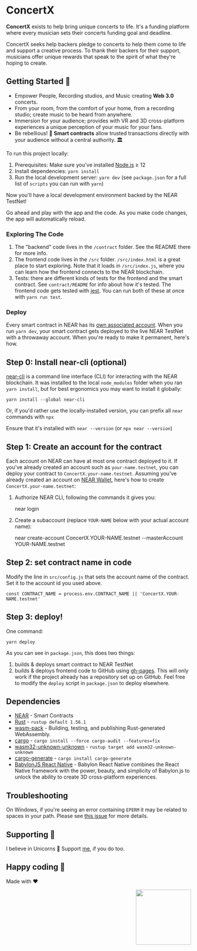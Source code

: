 # ConcertX

**ConcertX** exists to help bring unique concerts to life. It's a funding platform where every musician sets their concerts funding goal and deadline.

ConcertX seeks help backers pledge to concerts to help them come to life and support a creative process. To thank their backers for their support, musicians offer unique rewards that speak to the spirit of what they're hoping to create.


## Getting Started 🚀

- Empower People, Recording studios, and Music creating **Web 3.0** concerts.
- From your room, from the comfort of your home, from a recording studio; create music to be heard from anywhere.
- Immersion for your audience; provides with VR and 3D cross-platform experiences a unique perception of your music for your fans.
- Be rebellious! 🤘 **Smart contracts** allow trusted transactions directly with your audience without a central authority. 🏛️


To run this project locally:

1. Prerequisites: Make sure you've installed [Node.js] ≥ 12
2. Install dependencies: `yarn install`
3. Run the local development server: `yarn dev` (see `package.json` for a
   full list of `scripts` you can run with `yarn`)

Now you'll have a local development environment backed by the NEAR TestNet!

Go ahead and play with the app and the code. As you make code changes, the app will automatically reload.

### Exploring The Code

1. The "backend" code lives in the `/contract` folder. See the README there for
   more info.
2. The frontend code lives in the `/src` folder. `/src/index.html` is a great
   place to start exploring. Note that it loads in `/src/index.js`, where you
   can learn how the frontend connects to the NEAR blockchain.
3. Tests: there are different kinds of tests for the frontend and the smart
   contract. See `contract/README` for info about how it's tested. The frontend
   code gets tested with [jest]. You can run both of these at once with `yarn
   run test`.

### Deploy

Every smart contract in NEAR has its [own associated account][NEAR accounts]. When you run `yarn dev`, your smart contract gets deployed to the live NEAR TestNet with a throwaway account. When you're ready to make it permanent, here's how.


Step 0: Install near-cli (optional)
-------------------------------------

[near-cli] is a command line interface (CLI) for interacting with the NEAR blockchain. It was installed to the local `node_modules` folder when you ran `yarn install`, but for best ergonomics you may want to install it globally:

    yarn install --global near-cli

Or, if you'd rather use the locally-installed version, you can prefix all `near` commands with `npx`

Ensure that it's installed with `near --version` (or `npx near --version`)


Step 1: Create an account for the contract
------------------------------------------

Each account on NEAR can have at most one contract deployed to it. If you've already created an account such as `your-name.testnet`, you can deploy your contract to `ConcertX.your-name.testnet`. Assuming you've already created an account on [NEAR Wallet], here's how to create `ConcertX.your-name.testnet`:

1. Authorize NEAR CLI, following the commands it gives you:

      near login

2. Create a subaccount (replace `YOUR-NAME` below with your actual account name):

      near create-account ConcertX.YOUR-NAME.testnet --masterAccount YOUR-NAME.testnet


Step 2: set contract name in code
---------------------------------

Modify the line in `src/config.js` that sets the account name of the contract. Set it to the account id you used above.

    const CONTRACT_NAME = process.env.CONTRACT_NAME || 'ConcertX.YOUR-NAME.testnet'


Step 3: deploy!
---------------

One command:

    yarn deploy

As you can see in `package.json`, this does two things:

1. builds & deploys smart contract to NEAR TestNet
2. builds & deploys frontend code to GitHub using [gh-pages]. This will only work if the project already has a repository set up on GitHub. Feel free to modify the `deploy` script in `package.json` to deploy elsewhere.

## Dependencies

- [NEAR](https://docs.near.org/docs/develop/basics/getting-started) - Smart Contracts
- [Rust](https://docs.near.org/docs/develop/contracts/rust/intro#installing-the-rust-toolchain) - `rustup default 1.56.1`
- [wasm-pack](https://rustwasm.github.io/docs/wasm-pack/) - Building, testing, and publishing Rust-generated WebAssembly.
- [cargo](https://doc.rust-lang.org/cargo/) - `cargo install --force cargo-audit --features=fix`
- [wasm32-unknown-unknown](https://github.com/rustwasm/wasm-bindgen/issues/979) - `rustup target add wasm32-unknown-unknown`
- [cargo-generate](https://github.com/cargo-generate/cargo-generate) - `cargo install cargo-generate`
- [BabylonJS React Native](https://www.babylonjs.com/reactnative/) - Babylon React Native combines the React Native framework with the power, beauty, and simplicity of Babylon.js to unlock the ability to create 3D cross-platform experiences.

## Troubleshooting

On Windows, if you're seeing an error containing `EPERM` it may be related to spaces in your path. Please see [this issue](https://github.com/zkat/npx/issues/209) for more details.


  [React]: https://reactjs.org/
  [create-near-app]: https://github.com/near/create-near-app
  [Node.js]: https://nodejs.org/en/download/package-manager/
  [jest]: https://jestjs.io/
  [NEAR accounts]: https://docs.near.org/docs/concepts/account
  [NEAR Wallet]: https://wallet.testnet.near.org/
  [near-cli]: https://github.com/near/near-cli
  [gh-pages]: https://github.com/tschaub/gh-pages

## Supporting 🍻
I believe in Unicorns 🦄
Support [me](http://www.paypal.me/jdnichollsc/2), if you do too.

## Happy coding 💯
Made with ❤️

<img width="150px" src="https://avatars0.githubusercontent.com/u/28855608?s=200&v=4" align="right">

